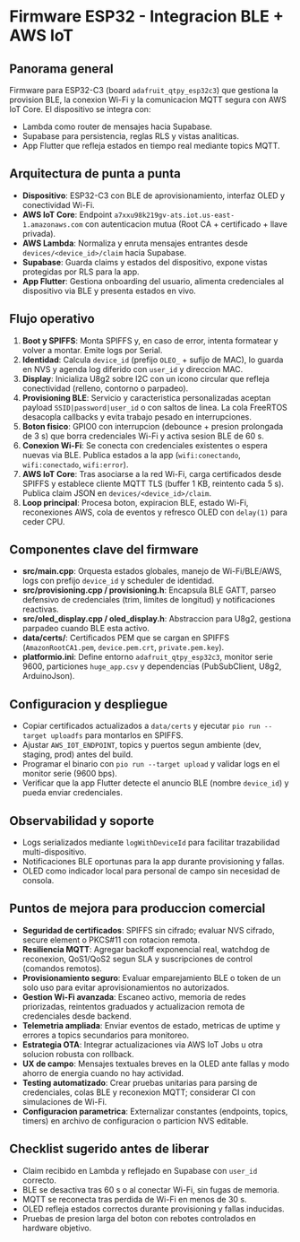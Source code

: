 # Firmware ESP32 - Integracion BLE + AWS IoT

## Panorama general
Firmware para ESP32-C3 (board `adafruit_qtpy_esp32c3`) que gestiona la provision BLE, la conexion Wi-Fi y la comunicacion MQTT segura con AWS IoT Core. El dispositivo se integra con:
- Lambda como router de mensajes hacia Supabase.
- Supabase para persistencia, reglas RLS y vistas analiticas.
- App Flutter que refleja estados en tiempo real mediante topics MQTT.

## Arquitectura de punta a punta
- **Dispositivo**: ESP32-C3 con BLE de aprovisionamiento, interfaz OLED y conectividad Wi-Fi.
- **AWS IoT Core**: Endpoint `a7xxu98k219gv-ats.iot.us-east-1.amazonaws.com` con autenticacion mutua (Root CA + certificado + llave privada).
- **AWS Lambda**: Normaliza y enruta mensajes entrantes desde `devices/<device_id>/claim` hacia Supabase.
- **Supabase**: Guarda claims y estados del dispositivo, expone vistas protegidas por RLS para la app.
- **App Flutter**: Gestiona onboarding del usuario, alimenta credenciales al dispositivo via BLE y presenta estados en vivo.

## Flujo operativo
1. **Boot y SPIFFS**: Monta SPIFFS y, en caso de error, intenta formatear y volver a montar. Emite logs por Serial.
2. **Identidad**: Calcula `device_id` (prefijo `OLEO_` + sufijo de MAC), lo guarda en NVS y agenda log diferido con `user_id` y direccion MAC.
3. **Display**: Inicializa U8g2 sobre I2C con un icono circular que refleja conectividad (relleno, contorno o parpadeo).
4. **Provisioning BLE**: Servicio y caracteristica personalizadas aceptan payload `SSID|password|user_id` o con saltos de linea. La cola FreeRTOS desacopla callbacks y evita trabajo pesado en interrupciones.
5. **Boton fisico**: GPIO0 con interrupcion (debounce + presion prolongada de 3 s) que borra credenciales Wi-Fi y activa sesion BLE de 60 s.
6. **Conexion Wi-Fi**: Se conecta con credenciales existentes o espera nuevas via BLE. Publica estados a la app (`wifi:conectando`, `wifi:conectado`, `wifi:error`).
7. **AWS IoT Core**: Tras asociarse a la red Wi-Fi, carga certificados desde SPIFFS y establece cliente MQTT TLS (buffer 1 KB, reintento cada 5 s). Publica claim JSON en `devices/<device_id>/claim`.
8. **Loop principal**: Procesa boton, expiracion BLE, estado Wi-Fi, reconexiones AWS, cola de eventos y refresco OLED con `delay(1)` para ceder CPU.

## Componentes clave del firmware
- **src/main.cpp**: Orquesta estados globales, manejo de Wi-Fi/BLE/AWS, logs con prefijo `device_id` y scheduler de identidad.
- **src/provisioning.cpp / provisioning.h**: Encapsula BLE GATT, parseo defensivo de credenciales (trim, limites de longitud) y notificaciones reactivas.
- **src/oled_display.cpp / oled_display.h**: Abstraccion para U8g2, gestiona parpadeo cuando BLE esta activo.
- **data/certs/**: Certificados PEM que se cargan en SPIFFS (`AmazonRootCA1.pem`, `device.pem.crt`, `private.pem.key`).
- **platformio.ini**: Define entorno `adafruit_qtpy_esp32c3`, monitor serie 9600, particiones `huge_app.csv` y dependencias (PubSubClient, U8g2, ArduinoJson).

## Configuracion y despliegue
- Copiar certificados actualizados a `data/certs` y ejecutar `pio run --target uploadfs` para montarlos en SPIFFS.
- Ajustar `AWS_IOT_ENDPOINT`, topics y puertos segun ambiente (dev, staging, prod) antes del build.
- Programar el binario con `pio run --target upload` y validar logs en el monitor serie (9600 bps).
- Verificar que la app Flutter detecte el anuncio BLE (nombre `device_id`) y pueda enviar credenciales.

## Observabilidad y soporte
- Logs serializados mediante `logWithDeviceId` para facilitar trazabilidad multi-dispositivo.
- Notificaciones BLE oportunas para la app durante provisioning y fallas.
- OLED como indicador local para personal de campo sin necesidad de consola.

## Puntos de mejora para produccion comercial
- **Seguridad de certificados**: SPIFFS sin cifrado; evaluar NVS cifrado, secure element o PKCS#11 con rotacion remota.
- **Resiliencia MQTT**: Agregar backoff exponencial real, watchdog de reconexion, QoS1/QoS2 segun SLA y suscripciones de control (comandos remotos).
- **Provisionamiento seguro**: Evaluar emparejamiento BLE o token de un solo uso para evitar aprovisionamientos no autorizados.
- **Gestion Wi-Fi avanzada**: Escaneo activo, memoria de redes priorizadas, reintentos graduados y actualizacion remota de credenciales desde backend.
- **Telemetria ampliada**: Enviar eventos de estado, metricas de uptime y errores a topics secundarios para monitoreo.
- **Estrategia OTA**: Integrar actualizaciones via AWS IoT Jobs u otra solucion robusta con rollback.
- **UX de campo**: Mensajes textuales breves en la OLED ante fallas y modo ahorro de energia cuando no hay actividad.
- **Testing automatizado**: Crear pruebas unitarias para parsing de credenciales, colas BLE y reconexion MQTT; considerar CI con simulaciones de Wi-Fi.
- **Configuracion parametrica**: Externalizar constantes (endpoints, topics, timers) en archivo de configuracion o particion NVS editable.

## Checklist sugerido antes de liberar
- Claim recibido en Lambda y reflejado en Supabase con `user_id` correcto.
- BLE se desactiva tras 60 s o al conectar Wi-Fi, sin fugas de memoria.
- MQTT se reconecta tras perdida de Wi-Fi en menos de 30 s.
- OLED refleja estados correctos durante provisioning y fallas inducidas.
- Pruebas de presion larga del boton con rebotes controlados en hardware objetivo.

